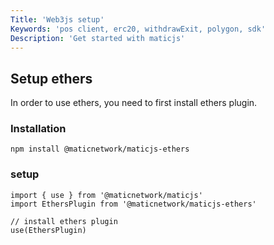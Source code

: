 ```yaml
---
Title: 'Web3js setup'
Keywords: 'pos client, erc20, withdrawExit, polygon, sdk'
Description: 'Get started with maticjs'
---
```


## Setup ethers

In order to use ethers, you need to first install ethers plugin.

### Installation

```
npm install @maticnetwork/maticjs-ethers

```

### setup

```
import { use } from '@maticnetwork/maticjs'
import EthersPlugin from '@maticnetwork/maticjs-ethers'

// install ethers plugin
use(EthersPlugin)
```
